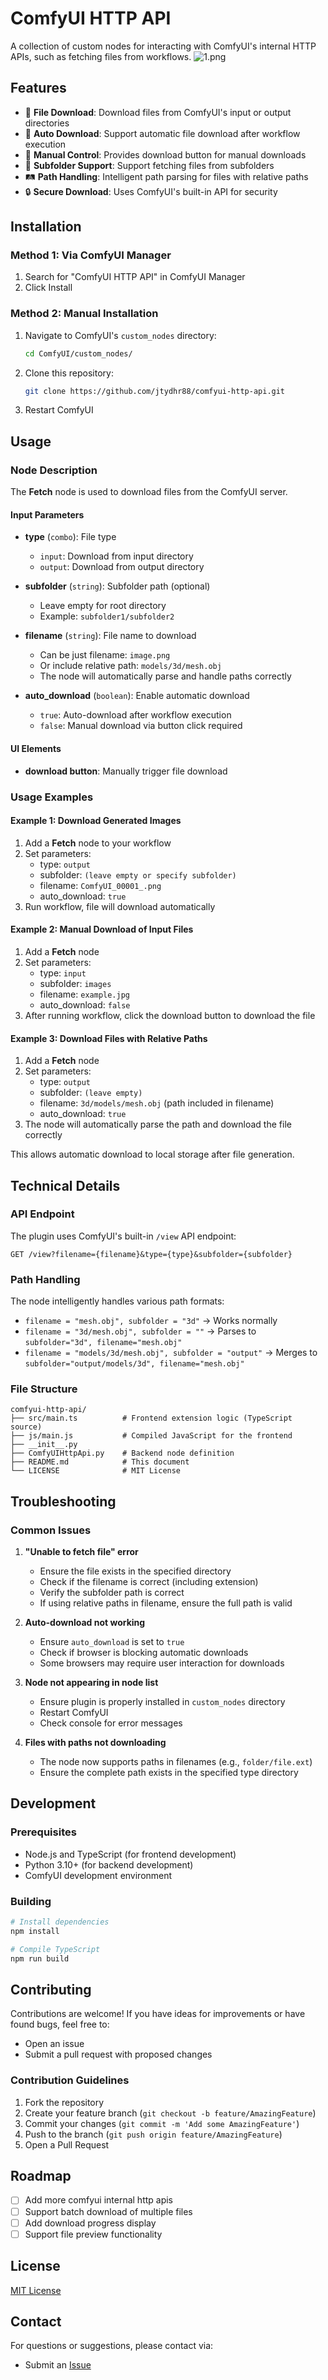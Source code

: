 # ComfyUI HTTP API

A collection of custom nodes for interacting with ComfyUI's internal HTTP APIs, such as fetching files from workflows.
![1.png](doc/1.png)
## Features

- 🚀 **File Download**: Download files from ComfyUI's input or output directories
- 🔄 **Auto Download**: Support automatic file download after workflow execution
- 🎯 **Manual Control**: Provides download button for manual downloads
- 📁 **Subfolder Support**: Support fetching files from subfolders
- 🛤️ **Path Handling**: Intelligent path parsing for files with relative paths
- 🔒 **Secure Download**: Uses ComfyUI's built-in API for security

## Installation

### Method 1: Via ComfyUI Manager

1. Search for "ComfyUI HTTP API" in ComfyUI Manager
2. Click Install

### Method 2: Manual Installation

1. Navigate to ComfyUI's `custom_nodes` directory:
   ```bash
   cd ComfyUI/custom_nodes/
   ```

2. Clone this repository:
   ```bash
   git clone https://github.com/jtydhr88/comfyui-http-api.git
   ```

3. Restart ComfyUI

## Usage

### Node Description

The **Fetch** node is used to download files from the ComfyUI server.

#### Input Parameters

- **type** (`combo`): File type
  - `input`: Download from input directory
  - `output`: Download from output directory
  
- **subfolder** (`string`): Subfolder path (optional)
  - Leave empty for root directory
  - Example: `subfolder1/subfolder2`
  
- **filename** (`string`): File name to download
  - Can be just filename: `image.png`
  - Or include relative path: `models/3d/mesh.obj`
  - The node will automatically parse and handle paths correctly
  
- **auto_download** (`boolean`): Enable automatic download
  - `true`: Auto-download after workflow execution
  - `false`: Manual download via button click required

#### UI Elements

- **download button**: Manually trigger file download

### Usage Examples

#### Example 1: Download Generated Images

1. Add a **Fetch** node to your workflow
2. Set parameters:
   - type: `output`
   - subfolder: `(leave empty or specify subfolder)`
   - filename: `ComfyUI_00001_.png`
   - auto_download: `true`
3. Run workflow, file will download automatically

#### Example 2: Manual Download of Input Files

1. Add a **Fetch** node
2. Set parameters:
   - type: `input`
   - subfolder: `images`
   - filename: `example.jpg`
   - auto_download: `false`
3. After running workflow, click the download button to download the file

#### Example 3: Download Files with Relative Paths

1. Add a **Fetch** node
2. Set parameters:
   - type: `output`
   - subfolder: `(leave empty)`
   - filename: `3d/models/mesh.obj` (path included in filename)
   - auto_download: `true`
3. The node will automatically parse the path and download the file correctly

This allows automatic download to local storage after file generation.

## Technical Details

### API Endpoint

The plugin uses ComfyUI's built-in `/view` API endpoint:

```
GET /view?filename={filename}&type={type}&subfolder={subfolder}
```

### Path Handling

The node intelligently handles various path formats:
- `filename = "mesh.obj", subfolder = "3d"` → Works normally
- `filename = "3d/mesh.obj", subfolder = ""` → Parses to `subfolder="3d", filename="mesh.obj"`
- `filename = "models/3d/mesh.obj", subfolder = "output"` → Merges to `subfolder="output/models/3d", filename="mesh.obj"`

### File Structure

```
comfyui-http-api/
├── src/main.ts          # Frontend extension logic (TypeScript source)
├── js/main.js           # Compiled JavaScript for the frontend
├── __init__.py
├── ComfyUIHttpApi.py    # Backend node definition
├── README.md            # This document
└── LICENSE              # MIT License
```

## Troubleshooting

### Common Issues

1. **"Unable to fetch file" error**
   - Ensure the file exists in the specified directory
   - Check if the filename is correct (including extension)
   - Verify the subfolder path is correct
   - If using relative paths in filename, ensure the full path is valid

2. **Auto-download not working**
   - Ensure `auto_download` is set to `true`
   - Check if browser is blocking automatic downloads
   - Some browsers may require user interaction for downloads

3. **Node not appearing in node list**
   - Ensure plugin is properly installed in `custom_nodes` directory
   - Restart ComfyUI
   - Check console for error messages

4. **Files with paths not downloading**
   - The node now supports paths in filenames (e.g., `folder/file.ext`)
   - Ensure the complete path exists in the specified type directory

## Development

### Prerequisites

- Node.js and TypeScript (for frontend development)
- Python 3.10+ (for backend development)
- ComfyUI development environment

### Building

```bash
# Install dependencies
npm install

# Compile TypeScript
npm run build
```

## Contributing

Contributions are welcome! If you have ideas for improvements or have found bugs, feel free to:

- Open an issue
- Submit a pull request with proposed changes

### Contribution Guidelines

1. Fork the repository
2. Create your feature branch (`git checkout -b feature/AmazingFeature`)
3. Commit your changes (`git commit -m 'Add some AmazingFeature'`)
4. Push to the branch (`git push origin feature/AmazingFeature`)
5. Open a Pull Request

## Roadmap

- [ ] Add more comfyui internal http apis
- [ ] Support batch download of multiple files
- [ ] Add download progress display
- [ ] Support file preview functionality

## License

[MIT License](LICENSE)

## Contact

For questions or suggestions, please contact via:

- Submit an [Issue](https://github.com/jtydhr88/comfyui-http-api/issues)